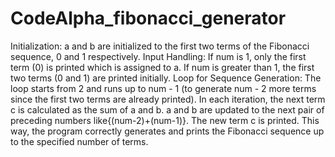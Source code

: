 # CodeAlpha_fibonacci_generator

Initialization: a and b are initialized to the first two terms of the Fibonacci sequence, 0 and 1 respectively.
Input Handling:
If num is 1, only the first term (0) is printed which is assigned to a.
If num is greater than 1, the first two terms (0 and 1) are printed initially.
Loop for Sequence Generation:
The loop starts from 2 and runs up to num - 1 (to generate num - 2 more terms since the first two terms are already printed).
In each iteration, the next term c is calculated as the sum of a and b.
a and b are updated to the next pair of preceding numbers like{(num-2)+(num-1)}.
The new term c is printed.
This way, the program correctly generates and prints the Fibonacci sequence up to the specified number of terms.
